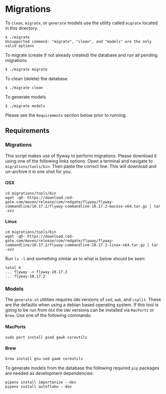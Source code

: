 # Migrations

To `clean`, `migrate`, or `generate` models use the utility called `migrate` located in this directory.

```shell
$ ./migrate 
Unsupported command: "migrate", "clean", and "models" are the only valid options
```

To migrate (create if not already created) the database and run all pending migrations
```shell
$ ./migrate migrate
```

To clean (delete) the database
```shell
$ ./migrate clean
```

To generate models

```shell
$ ./migrate models
```

Please see the `Requirements` section below prior to running.

## Requirements

### Migrations

This script makes use of flyway to perform migrations. Please download it using one of the following links options.
Open a terminal and navigate to `migrations/tools/bin`. Then paste the correct line. This will download and un-archive
it in one shot for you.

#### OSX

```shell
cd migrations/tools/bin
wget -qO- https://download.red-gate.com/maven/release/com/redgate/flyway/flyway-commandline/10.17.2/flyway-commandline-10.17.2-macosx-x64.tar.gz | tar -xvz
```

#### Linux

```shell
cd migrations/tools/bin
wget -qO- https://download.red-gate.com/maven/release/com/redgate/flyway/flyway-commandline/10.17.2/flyway-commandline-10.17.2-linux-x64.tar.gz | tar -xvz
```

Run `ls -l` and something similar as to what is below should be seen:

```shell
total 4
... flyway -> flyway-10.17.2
... flyway-10.17.2
```

### Models

The `generate.sh` utilities requires `GNU` versions of `sed`, `awk`, and `csplit`. These are the defaults when using
a debian based operating system. If this tool is going to be run from `OSX` the `GNU` versions can be installed via
`MacPorts` or `Brew`. Use one of the following commands:

#### MacPorts

```shell
sudo port install gsed gawk coreutils
```

#### Brew

```shell
brew install gnu-sed gawk coreutils
```

To generate models from the database the following required `pip` packages are needed as development dependencies:

```shell
pipenv install importanize --dev
pipenv install autoflake --dev
```